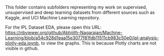 This folder contains subfolders representing my work on supervised, unsupervised and deep learning datasets from different sources such as Kaggle, and UCI Machine Learning repository.

For the IPL Dataset EDA, please open this URL: https://nbviewer.org/github/Abhijith-Nagarajan/Machine-Learning/blob/a54c928d1eaa15e3077f81fdb11511cb983c50e0/ipl-analysis-plotly-eda.ipynb, to view the graphs. This is because Plotly charts are not visible in github.
